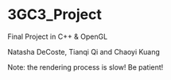 # 3GC3_Project

Final Project in C++ & OpenGL

Natasha DeCoste, Tianqi Qi and Chaoyi Kuang

Note: the rendering process is slow! Be patient!
